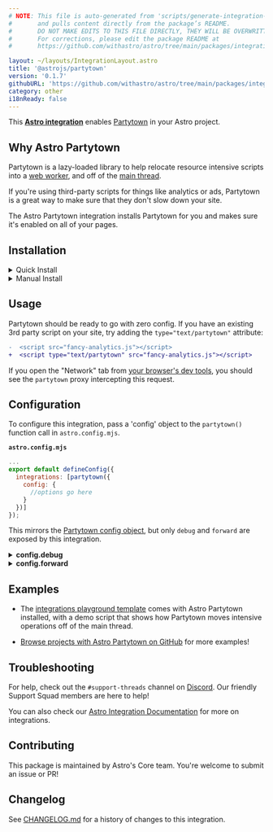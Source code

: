 ```yaml
---
# NOTE: This file is auto-generated from 'scripts/generate-integration-pages.ts'
#       and pulls content directly from the package’s README.
#       DO NOT MAKE EDITS TO THIS FILE DIRECTLY, THEY WILL BE OVERWRITTEN!
#       For corrections, please edit the package README at
#       https://github.com/withastro/astro/tree/main/packages/integrations/partytown/

layout: ~/layouts/IntegrationLayout.astro
title: '@astrojs/partytown'
version: '0.1.7'
githubURL: 'https://github.com/withastro/astro/tree/main/packages/integrations/partytown/'
category: other
i18nReady: false
---
```


This **[Astro integration][astro-integration]** enables [Partytown](https://partytown.builder.io/) in your Astro project.

## Why Astro Partytown

Partytown is a lazy-loaded library to help relocate resource intensive scripts into a [web worker](https://developer.mozilla.org/en-US/docs/Web/API/Web_Workers_API), and off of the [main thread](https://developer.mozilla.org/en-US/docs/Glossary/Main_thread).

If you're using third-party scripts for things like analytics or ads, Partytown is a great way to make sure that they don't slow down your site.

The Astro Partytown integration installs Partytown for you and makes sure it's enabled on all of your pages.

## Installation

<details>
  <summary>Quick Install</summary>

The experimental `astro add` command-line tool automates the installation for you. Run one of the following commands in a new terminal window. (If you aren't sure which package manager you're using, run the first command.) Then, follow the prompts, and type "y" in the terminal (meaning "yes") for each one.

```sh
# Using NPM
npx astro add partytown
# Using Yarn
yarn astro add partytown
# Using PNPM
pnpx astro add partytown
```

Then, restart the dev server by typing `CTRL-C` and then `npm run astro dev` in the terminal window that was running Astro.

Because this command is new, it might not properly set things up. If that happens, [feel free to log an issue on our GitHub](https://github.com/withastro/astro/issues) and try the manual installation steps below.

</details>

<details>
  <summary>Manual Install</summary>

First, install the `@astrojs/partytown` package using your package manager. If you're using npm or aren't sure, run this in the terminal:

```sh
npm install @astrojs/partytown
```

Then, apply this integration to your `astro.config.*` file using the `integrations` property:

**`astro.config.mjs`**

```js
import { defineConfig } from 'astro/config';
import partytown from '@astrojs/partytown';

export default defineConfig({
  // ...
  integrations: [partytown()],
})
```

Then, restart the dev server.

</details>

## Usage

Partytown should be ready to go with zero config. If you have an existing 3rd party script on your site, try adding the `type="text/partytown"` attribute:

```diff
-  <script src="fancy-analytics.js"></script>
+  <script type="text/partytown" src="fancy-analytics.js"></script>
```

If you open the "Network" tab from [your browser's dev tools](https://developer.chrome.com/docs/devtools/open/), you should see the `partytown` proxy intercepting this request.

## Configuration

To configure this integration, pass a 'config' object to the `partytown()` function call in `astro.config.mjs`.

**`astro.config.mjs`**

```js
...
export default defineConfig({
  integrations: [partytown({
    config: {
      //options go here
    }
  })]
});
```

This mirrors the [Partytown config object](https://partytown.builder.io/configuration), but only `debug` and `forward` are exposed by this integration.

<details>
  <summary><strong>config.debug</strong></summary>

Partytown ships with a `debug` mode; enable or disable it by passing `true` or `false` to `config.debug`. If [`debug` mode](https://partytown.builder.io/debugging) is enabled, it will output detailed logs to the browser console.

If this option isn't set, `debug` mode will be on by default in [dev](/en/reference/cli-reference/) or [preview](/en/reference/cli-reference/) mode.

**`astro.config.mjs`**

```js
export default defineConfig({
  integrations: [partytown({
    // Example: Disable debug mode.
    config: { debug: false },
  
})
```

</details>

<details>
  <summary><strong>config.forward</strong></summary>

Third-party scripts typically add variables to the `window` object so that you can communicate with them throughout your site. But when a script is loaded in a web-worker, it doesn't have access to that global `window` object.

To solve this, Partytown can "patch" variables to the global window object and forward them to the appropriate script.

You can specify which variables to forward with the `config.forward` option. [Read more in Partytown's documentation.](https://partytown.builder.io/forwarding-events)

**`astro.config.mjs`**

```js
export default defineConfig ({
  integrations: [partytown({
    // Example: Add dataLayer.push as a forwarding-event.
    config: { 
      forward: ["dataLayer.push"] 
    },
  })],
})
```

</details>

## Examples

*   The [integrations playground template](https://github.com/withastro/astro/tree/latest/examples/integrations-playground?on=github) comes with Astro Partytown installed, with a demo script that shows how Partytown moves intensive operations off of the main thread.

*   [Browse projects with Astro Partytown on GitHub](https://github.com/search?q=%22@astrojs/partytown%22+filename:package.json\&type=Code) for more examples!

## Troubleshooting

For help, check out the `#support-threads` channel on [Discord](https://astro.build/chat). Our friendly Support Squad members are here to help!

You can also check our [Astro Integration Documentation][astro-integration] for more on integrations.

## Contributing

This package is maintained by Astro's Core team. You're welcome to submit an issue or PR!

## Changelog

See [CHANGELOG.md](https://github.com/withastro/astro/tree/main/packages/integrations/partytown/CHANGELOG.md) for a history of changes to this integration.

[astro-integration]: /en/guides/integrations-guide/
